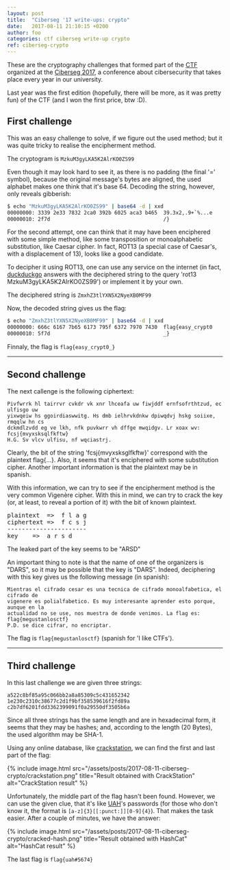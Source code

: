 ```yaml
---
layout: post
title:  "Ciberseg '17 write-ups: crypto"
date:	2017-08-11 21:10:15 +0200
author: foo
categories: ctf ciberseg write-up crypto
ref: ciberseg-crypto
---
```



These are the cryptography challenges that formed part of the
[CTF](https://ciberseg.uah.es/ctf.html) organized at the
[Ciberseg 2017](https://ciberseg.uah.es), a conference about cibersecurity that takes
place every year in our university.


Last year was the first edition (hopefully, there will be more, as it was pretty fun) of
the CTF (and I won the first price, btw :D).


## First challenge

This was an easy challenge to solve, if we figure out the used method; but it was quite
tricky to realise the encipherment method.

The cryptogram is `MzkuM3gyLKA5K2AlrKO0ZS99`

Even though it may look hard to see it, as there is no padding (the final '=' symbol),
because the original message's bytes are aligned, the used alphabet makes one think
that it's base 64. Decoding the string, however, only reveals gibberish:
```sh
$ echo "MzkuM3gyLKA5K2AlrKO0ZS99" | base64 -d | xxd
00000000: 3339 2e33 7832 2ca0 392b 6025 aca3 b465  39.3x2,.9+`%...e
00000010: 2f7d                                     /}
```

For the second attempt, one can think that it may have been enciphered with some simple
method, like some transposition or monoalphabetic substitution, like Caesar cipher. In
fact, ROT13 (a special case of Caesar's, with a displacement of 13), looks like a good
candidate.


To decipher it using ROT13, one can use any service on the internet (in fact,
[duckduckgo](https://duckduckgo.com/html?q=rot13%20MzkuM3gyLKA5K2AlrKO0ZS99) answers with
the deciphered string to the query 'rot13 MzkuM3gyLKA5K2AlrKO0ZS99') or implement it by
your own.

The deciphered string is `ZmxhZ3tlYXN5X2NyeXB0MF99`

Now, the decoded string gives us the flag:
```sh
$ echo "ZmxhZ3tlYXN5X2NyeXB0MF99" | base64 -d | xxd
00000000: 666c 6167 7b65 6173 795f 6372 7970 7430  flag{easy_crypt0
00000010: 5f7d                                     _}
```

Finnaly, the flag is `flag{easy_crypt0_}`


-----------------------------------------------------------------------------------------


## Second challenge

The next callenge is the following ciphertext:
```
Pivfwrrk hl tairrvr cvkdr vk xnr lhceafa uw fiwjddf ernfsofrthtzud, ec ulfisgo uw
yixwqeiw hs ggoirdiaswwitg. Hs dmb ielhrvkdnkw dpiwqdvj hskg soiixe, rmqqlw hn cs
dckmdlzvdd eg ve lkh, nfk puvkwrr vh dffge mwqidgv. Lr xoax wv: fcsj{mvyxsksqlfkftw}
H.G. Sv vlcv ulfisu, nf wqciastrj.
```

Clearly, the bit of the string 'fcsj{mvyxsksglfkftw}' correspond with the plaintext
flag{...}. Also, it seems that it's enciphered with some substitution cipher. Another
important information is that the plaintext may be in spanish.

With this information, we can try to see if the encipherment method is the very common
Vigenère cipher. With this in mind, we can try to crack the key (or, at least, to reveal
a portion of it) with the bit of known plaintext.

<pre>
plaintext  =>  f l a g
ciphertext =>  f c s j
----------------------
key	   =>  a r s d
</pre>

The leaked part of the key seems to be "ARSD"

An important thing to note is that the name of one of the organizers is "DARS", so it may
be possible that the key is "DARS". Indeed, deciphering with this key gives us the
following message (in spanish):
```
Mientras el cifrado cesar es una tecnica de cifrado monoalfabetica, el cifrado de
vigenere es polialfabetico. Es muy interesante aprender esto porque, aunque en la
actualidad no se use, nos muestra de donde venimos. La flag es: flag{megustanlosctf}
P.D. se dice cifrar, no encriptar.
```

The flag is `flag{megustanlosctf}` (spanish for 'I like CTFs').


-----------------------------------------------------------------------------------------

## Third challenge

In this last challenge we are given three strings:
```
a522c8bf85a95c066bb2a8a85309c5c431652342
1e230c2310c38677c2d1f9bf358539616f2fd89a
c2b7df6201fdd3362399091f0a29550df3505b6a
```

Since all three strings has the same length and are in hexadecimal form, it seems that
they may be hashes; and, according to the length (20 Bytes), the used algorithm may be
SHA-1.

Using any online database, like [crackstation](https://crackstation.net/), we can find
the first and last part of the flag:

{% include image.html
	src="/assets/posts/2017-08-11-ciberseg-crypto/crackstation.png"
	title="Result obtained with CrackStation"
	alt="CrackStation result"
%}

Unfortunately, the middle part of the flag hasn't been found. However, we can use the
given clue, that it's like [UAH](https://www.uah.es)'s passwords (for those who don't
know it, the format is `[a-z]{3}[[:punct:]][0-9]{4}`). That makes the task easier. After
a couple of minutes, we have the answer:

{% include image.html
	src="/assets/posts/2017-08-11-ciberseg-crypto/cracked-hash.png"
	title="Result obtained with HashCat"
	alt="HashCat result"
%}

The last flag is `flag{uah#5674}`

